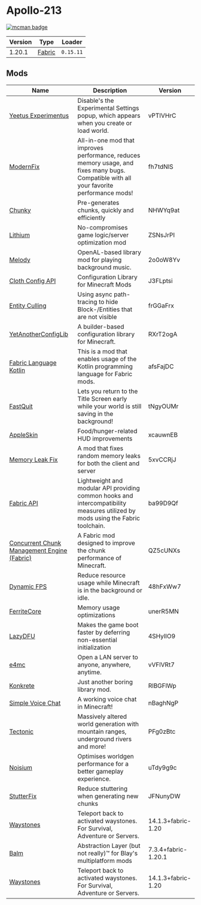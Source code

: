 # Apollo-213

[![mcman badge](https://img.shields.io/badge/uses-mcman-purple?logo=github)](https://github.com/ParadigmMC/mcman)

<!-- run 'mcman md' to update! -->

<!--start:mcman-server-->
| Version | Type                            | Loader    |
| ------- | ------------------------------- | --------- |
| 1.20.1  | [Fabric](https://fabricmc.net/) | `0.15.11` |
<!--end:mcman-server-->

## Mods

<!--start:mcman-addons-->
| Name                                                                                | Description                                                                                                                              | Version             |
| ----------------------------------------------------------------------------------- | ---------------------------------------------------------------------------------------------------------------------------------------- | ------------------- |
| [Yeetus Experimentus](https://modrinth.com/mod/yeetus-experimentus)                 | Disable's the Experimental Settings popup, which appears when you create or load world.                                                  | vPTIVHrC            |
| [ModernFix](https://modrinth.com/mod/modernfix)                                     | All-in-one mod that improves performance, reduces memory usage, and fixes many bugs. Compatible with all your favorite performance mods! | fh7tdNlS            |
| [Chunky](https://modrinth.com/mod/chunky)                                           | Pre-generates chunks, quickly and efficiently                                                                                            | NHWYq9at            |
| [Lithium](https://modrinth.com/mod/lithium)                                         | No-compromises game logic/server optimization mod                                                                                        | ZSNsJrPI            |
| [Melody](https://modrinth.com/mod/melody)                                           | OpenAL-based library mod for playing background music.                                                                                   | 2o0oW8Yv            |
| [Cloth Config API](https://modrinth.com/mod/cloth-config)                           | Configuration Library for Minecraft Mods                                                                                                 | J3FLptsi            |
| [Entity Culling](https://modrinth.com/mod/entityculling)                            | Using async path-tracing to hide Block-/Entities that are not visible                                                                    | frGGaFrx            |
| [YetAnotherConfigLib](https://modrinth.com/mod/yacl)                                | A builder-based configuration library for Minecraft.                                                                                     | RXrT2ogA            |
| [Fabric Language Kotlin](https://modrinth.com/mod/fabric-language-kotlin)           | This is a mod that enables usage of the Kotlin programming language for Fabric mods.                                                     | afsFajDC            |
| [FastQuit](https://modrinth.com/mod/fastquit)                                       | Lets you return to the Title Screen early while your world is still saving in the background!                                            | tNgyOUMr            |
| [AppleSkin](https://modrinth.com/mod/appleskin)                                     | Food/hunger-related HUD improvements                                                                                                     | xcauwnEB            |
| [Memory Leak Fix](https://modrinth.com/mod/memoryleakfix)                           | A mod that fixes random memory leaks for both the client and server                                                                      | 5xvCCRjJ            |
| [Fabric API](https://modrinth.com/mod/fabric-api)                                   | Lightweight and modular API providing common hooks and intercompatibility measures utilized by mods using the Fabric toolchain.          | ba99D9Qf            |
| [Concurrent Chunk Management Engine (Fabric)](https://modrinth.com/mod/c2me-fabric) | A Fabric mod designed to improve the chunk performance of Minecraft.                                                                     | QZ5cUNXs            |
| [Dynamic FPS](https://modrinth.com/mod/dynamic-fps)                                 | Reduce resource usage while Minecraft is in the background or idle.                                                                      | 48hFxWw7            |
| [FerriteCore](https://modrinth.com/mod/ferrite-core)                                | Memory usage optimizations                                                                                                               | unerR5MN            |
| [LazyDFU](https://modrinth.com/mod/lazydfu)                                         | Makes the game boot faster by deferring non-essential initialization                                                                     | 4SHylIO9            |
| [e4mc](https://modrinth.com/mod/e4mc)                                               | Open a LAN server to anyone, anywhere, anytime.                                                                                          | vVFlVRt7            |
| [Konkrete](https://modrinth.com/mod/konkrete)                                       | Just another boring library mod.                                                                                                         | RlBGFlWp            |
| [Simple Voice Chat](https://modrinth.com/mod/simple-voice-chat)                     | A working voice chat in Minecraft!                                                                                                       | nBaghNgP            |
| [Tectonic](https://modrinth.com/mod/tectonic)                                       | Massively altered world generation with mountain ranges, underground rivers and more!                                                    | PFg0zBtc            |
| [Noisium](https://modrinth.com/mod/noisium)                                         | Optimises worldgen performance for a better gameplay experience.                                                                         | uTdy9g9c            |
| [StutterFix](https://modrinth.com/mod/stutterfix)                                   | Reduce stuttering when generating new chunks                                                                                             | JFNunyDW            |
| [Waystones](https://modrinth.com/mod/waystones)                                     | Teleport back to activated waystones. For Survival, Adventure or Servers.                                                                | 14.1.3+fabric-1.20  |
| [Balm](https://modrinth.com/mod/balm)                                               | Abstraction Layer (but not really)™ for Blay's multiplatform mods                                                                        | 7.3.4+fabric-1.20.1 |
| [Waystones](https://modrinth.com/mod/waystones)                                     | Teleport back to activated waystones. For Survival, Adventure or Servers.                                                                | 14.1.3+fabric-1.20  |
<!--end:mcman-addons-->
